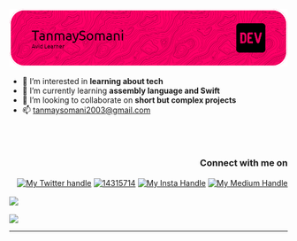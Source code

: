 ![Tanmay Somani](/your-header-image-name.png "Font banner ")
<br>
- 👀 I’m interested in **learning about tech**
- 🌱 I’m currently learning **assembly language and Swift**
- 💞️ I’m looking to collaborate on **short but complex projects**
- 📫 tanmaysomani2003@gmail.com 
<br>
<br>
<h3 align="right">Connect with me on</h3>
<p align="right">
<a href="https://twitter.com/TSVA0" target=”_blank”><img align="center" src="https://raw.githubusercontent.com/rahuldkjain/github-profile-readme-generator/master/src/images/icons/Social/twitter.svg" alt="My Twitter handle" height="40" width="50" /></a>
<a href="https://stackoverflow.com/users/19925269/tanmay-somani" target="_blank"><img align="center" src="https://raw.githubusercontent.com/rahuldkjain/github-profile-readme-generator/master/src/images/icons/Social/stack-overflow.svg" alt="14315714" height="40" width="50" /></a>
<a href="https://instagram.com/t_maytan._.t" target="_blank"><img align="center" src="https://raw.githubusercontent.com/rahuldkjain/github-profile-readme-generator/master/src/images/icons/Social/instagram.svg" alt="My Insta Handle" height="40" width="50" /></a>
<a href="https://medium.com/@tanmaysomani2003" target="_blank"><img align="center" src="https://raw.githubusercontent.com/rahuldkjain/github-profile-readme-generator/master/src/images/icons/Social/medium.svg" alt="My Medium Handle" height="40" width="50" /></a>
<p align="left">  
<a href="https://github.com/Tanmay-Somani/github-readme-stats">
<image align="center" src="https://github-readme-stats.vercel.app/api?username=Tanmay-Somani&show_icons=true&theme=monokai&hide=issues" width =47%/></a></p>
 <p align="left">  
<a href="https://github.com/Tanmay-Somani/github-readme-stats">
<image align="center" src="https://github-readme-stats.vercel.app/api/top-langs/?username=Tanmay-Somani&langs_count=8&theme=monokai&layout=compact" width=40%/></a></p>
<hr />
<br>
<br>
<br>

<!--
Tanmay-Somani/Tanmay-Somani is a ✨ special ✨ repository because its `README.md` (this file) appears on your GitHub profile.
You can click the Preview link to take a look at your changes.
-->
